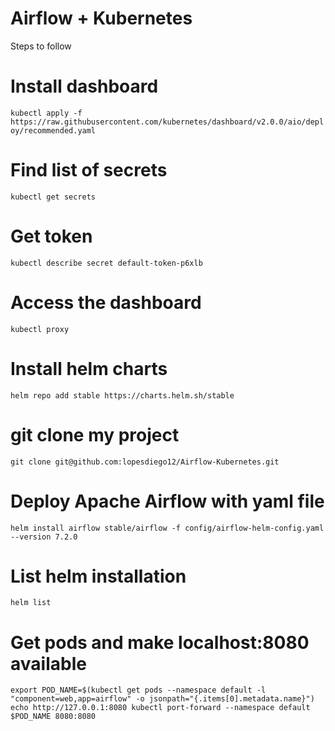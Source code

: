 # Airflow + Kubernetes

Steps to follow


# Install dashboard
`kubectl apply -f https://raw.githubusercontent.com/kubernetes/dashboard/v2.0.0/aio/deploy/recommended.yaml`

# Find list of secrets
`kubectl get secrets`

# Get token
`kubectl describe secret default-token-p6xlb`

# Access the dashboard
`kubectl proxy`

# Install helm charts
`helm repo add stable https://charts.helm.sh/stable`

# git clone my project 
`git clone git@github.com:lopesdiego12/Airflow-Kubernetes.git`

# Deploy Apache Airflow with yaml file
`helm install airflow stable/airflow -f config/airflow-helm-config.yaml --version 7.2.0`

# List helm installation
`helm list`

# Get pods and make localhost:8080 available

`export POD_NAME=$(kubectl get pods --namespace default -l "component=web,app=airflow" -o jsonpath="{.items[0].metadata.name}")
echo http://127.0.0.1:8080
kubectl port-forward --namespace default $POD_NAME 8080:8080`
